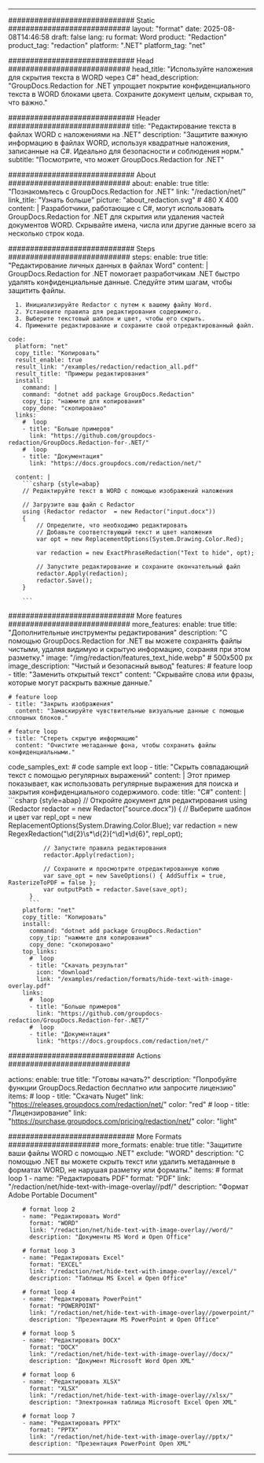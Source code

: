 
---
############################# Static ############################
layout: "format"
date:  2025-08-08T14:46:58
draft: false
lang: ru
format: Word
product: "Redaction"
product_tag: "redaction"
platform: ".NET"
platform_tag: "net"

############################# Head ############################
head_title: "Используйте наложения для скрытия текста в WORD через C#"
head_description: "GroupDocs.Redaction for .NET упрощает покрытие конфиденциального текста в WORD блоками цвета. Сохраните документ целым, скрывая то, что важно."

############################# Header ############################
title: "Редактирование текста в файлах WORD с наложениями на .NET" 
description: "Защитите важную информацию в файлах WORD, используя квадратные наложения, записанные на C#. Идеально для безопасности и соблюдения норм."
subtitle: "Посмотрите, что может GroupDocs.Redaction for .NET" 

############################# About ############################
about:
    enable: true
    title: "Познакомьтесь с GroupDocs.Redaction for .NET"
    link: "/redaction/net/"
    link_title: "Узнать больше"
    picture: "about_redaction.svg" # 480 X 400
    content: |
       Разработчики, работающие с C#, могут использовать GroupDocs.Redaction for .NET для скрытия или удаления частей документов WORD. Скрывайте имена, числа или другие данные всего за несколько строк кода.

############################# Steps ############################
steps:
    enable: true
    title: "Редактирование личных данных в файлах Word"
    content: |
      GroupDocs.Redaction for .NET помогает разработчикам .NET быстро удалять конфиденциальные данные. Следуйте этим шагам, чтобы защитить файлы.
      
      1. Инициализируйте Redactor с путем к вашему файлу Word.
      2. Установите правила для редактирования содержимого.
      3. Выберите текстовый шаблон и цвет, чтобы его скрыть.
      4. Примените редактирование и сохраните свой отредактированный файл.
   
    code:
      platform: "net"
      copy_title: "Копировать"
      result_enable: true
      result_link: "/examples/redaction/redaction_all.pdf"
      result_title: "Примеры редактирования"
      install:
        command: |
        command: "dotnet add package GroupDocs.Redaction"
        copy_tip: "нажмите для копирования"
        copy_done: "скопировано"
      links:
        #  loop
        - title: "Больше примеров"
          link: "https://github.com/groupdocs-redaction/GroupDocs.Redaction-for-.NET/"
        #  loop
        - title: "Документация"
          link: "https://docs.groupdocs.com/redaction/net/"
          
      content: |
        ```csharp {style=abap}
        // Редактируйте текст в WORD с помощью изображений наложения

        // Загрузите ваш файл с Redactor
        using (Redactor redactor  = new Redactor("input.docx"))
        {
            // Определите, что необходимо редактировать
            // Добавьте соответствующий текст и цвет наложения
            var opt = new ReplacementOptions(System.Drawing.Color.Red);
            
            var redaction = new ExactPhraseRedaction("Text to hide", opt);

            // Запустите редактирование и сохраните окончательный файл
            redactor.Apply(redaction);
            redactor.Save();
        }
        
        ```            


############################# More features ############################
more_features:
  enable: true
  title: "Дополнительные инструменты редактирования"
  description: "С помощью GroupDocs.Redaction for .NET вы можете сохранять файлы чистыми, удаляя видимую и скрытую информацию, сохраняя при этом разметку."
  image: "/img/redaction/features_text_hide.webp" # 500x500 px
  image_description: "Чистый и безопасный вывод"
  features:
    # feature loop
    - title: "Заменить открытый текст"
      content: "Скрывайте слова или фразы, которые могут раскрыть важные данные."

    # feature loop
    - title: "Закрыть изображения"
      content: "Замаскируйте чувствительные визуальные данные с помощью сплошных блоков."

    # feature loop
    - title: "Стереть скрытую информацию"
      content: "Очистите метаданные фона, чтобы сохранить файлы конфиденциальными."
      
  code_samples_ext:
    # code sample ext loop
    - title: "Скрыть совпадающий текст с помощью регулярных выражений"
      content: |
        Этот пример показывает, как использовать регулярные выражения для поиска и закрытия конфиденциального содержимого.
      code:
        title: "C#"
        content: |
          ```csharp {style=abap}
          //  Откройте документ для редактирования
          using (Redactor redactor  = new Redactor("source.docx"))
          {
              // Выберите шаблон и цвет
              var repl_opt = new ReplacementOptions(System.Drawing.Color.Blue);
              var redaction = new RegexRedaction("\\d{2}\\s*\\d{2}[^\\d]*\\d{6}", repl_opt);

              // Запустите правила редактирования
              redactor.Apply(redaction);

              // Сохраните и просмотрите отредактированную копию
              var save_opt = new SaveOptions() { AddSuffix = true, RasterizeToPDF = false };
              var outputPath = redactor.Save(save_opt);
          }
          ```
        platform: "net"
        copy_title: "Копировать"
        install:
          command: "dotnet add package GroupDocs.Redaction"
          copy_tip: "нажмите для копирования"
          copy_done: "скопировано"
        top_links:
          #  loop
          - title: "Скачать результат"
            icon: "download"
            link: "/examples/redaction/formats/hide-text-with-image-overlay.pdf"
        links:
          #  loop
          - title: "Больше примеров"
            link: "https://github.com/groupdocs-redaction/GroupDocs.Redaction-for-.NET/"
          #  loop
          - title: "Документация"
            link: "https://docs.groupdocs.com/redaction/net/"


############################# Actions ############################

actions:
  enable: true
  title: "Готовы начать?"
  description: "Попробуйте функции GroupDocs.Redaction бесплатно или запросите лицензию"
  items:
    #  loop
    - title: "Скачать Nuget"
      link: "https://releases.groupdocs.com/redaction/net/"
      color: "red"
        #  loop
    - title: "Лицензирование"
      link: "https://purchase.groupdocs.com/pricing/redaction/net/"
      color: "light"


############################# More Formats #####################
more_formats:
    enable: true
    title: "Защитите ваши файлы WORD с помощью .NET"
    exclude: "WORD"
    description: "С помощью .NET вы можете скрыть текст или удалить метаданные в форматах WORD, не нарушая разметку или форматы."
    items: 
        # format loop 1
        - name: "Редактировать PDF"
          format: "PDF"
          link: "/redaction/net/hide-text-with-image-overlay//pdf/"
          description: "Формат Adobe Portable Document"

        # format loop 2
        - name: "Редактировать Word"
          format: "WORD"
          link: "/redaction/net/hide-text-with-image-overlay//word/"
          description: "Документы MS Word и Open Office"
          
        # format loop 3
        - name: "Редактировать Excel"
          format: "EXCEL"
          link: "/redaction/net/hide-text-with-image-overlay//excel/"
          description: "Таблицы MS Excel и Open Office"

        # format loop 4
        - name: "Редактировать PowerPoint"
          format: "POWERPOINT"
          link: "/redaction/net/hide-text-with-image-overlay//powerpoint/"
          description: "Презентации MS PowerPoint и Open Office"

        # format loop 5
        - name: "Редактировать DOCX"
          format: "DOCX"
          link: "/redaction/net/hide-text-with-image-overlay//docx/"
          description: "Документ Microsoft Word Open XML"
          
        # format loop 6
        - name: "Редактировать XLSX"
          format: "XLSX"
          link: "/redaction/net/hide-text-with-image-overlay//xlsx/"
          description: "Электронная таблица Microsoft Excel Open XML"
          
        # format loop 7
        - name: "Редактировать PPTX"
          format: "PPTX"
          link: "/redaction/net/hide-text-with-image-overlay//pptx/"
          description: "Презентация PowerPoint Open XML"


---
